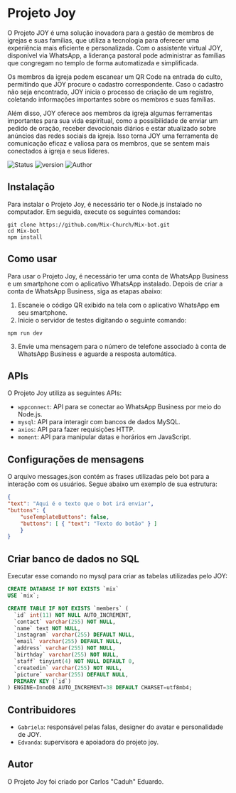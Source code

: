 # Projeto Joy

O Projeto JOY é uma solução inovadora para a gestão de membros de igrejas e suas famílias, que utiliza a tecnologia para oferecer uma experiência mais eficiente e personalizada. Com o assistente virtual JOY, disponível via WhatsApp, a liderança pastoral pode administrar as famílias que congregam no templo de forma automatizada e simplificada.

Os membros da igreja podem escanear um QR Code na entrada do culto, permitindo que JOY procure o cadastro correspondente. Caso o cadastro não seja encontrado, JOY inicia o processo de criação de um registro, coletando informações importantes sobre os membros e suas famílias.

Além disso, JOY oferece aos membros da igreja algumas ferramentas importantes para sua vida espiritual, como a possibilidade de enviar um pedido de oração, receber devocionais diários e estar atualizado sobre anúncios das redes sociais da igreja. Isso torna JOY uma ferramenta de comunicação eficaz e valiosa para os membros, que se sentem mais conectados à igreja e seus líderes.

![Status](https://img.shields.io/badge/Projeto%20JOY-Em%20BETA-brightgreen)
![version](https://img.shields.io/badge/Version-v1.2.5-red)
![Author](https://img.shields.io/badge/Author-%40Caduh.sz-important)

## Instalação

Para instalar o Projeto Joy, é necessário ter o Node.js instalado no computador. Em seguida, execute os seguintes comandos:

```console
git clone https://github.com/Mix-Church/Mix-bot.git
cd Mix-bot
npm install
```

## Como usar

Para usar o Projeto Joy, é necessário ter uma conta de WhatsApp Business e um smartphone com o aplicativo WhatsApp instalado. Depois de criar a conta de WhatsApp Business, siga as etapas abaixo:

1. Escaneie o código QR exibido na tela com o aplicativo WhatsApp em seu smartphone.
2. Inicie o servidor de testes digitando o seguinte comando:

```console
npm run dev  
```

3. Envie uma mensagem para o número de telefone associado à conta de WhatsApp Business e aguarde a resposta automática.

## APIs

O Projeto Joy utiliza as seguintes APIs:

- `wppconnect`: API para se conectar ao WhatsApp Business por meio do Node.js.
- `mysql`: API para interagir com bancos de dados MySQL.
- `axios`: API para fazer requisições HTTP.
- `moment`: API para manipular datas e horários em JavaScript.

## Configurações de mensagens
O arquivo messages.json contém as frases utilizadas pelo bot para a interação com os usuários. Segue abaixo um exemplo de sua estrutura:

```json
{
"text": "Aqui é o texto que o bot irá enviar",
"buttons": {
    "useTemplateButtons": false,
    "buttons": [ { "text": "Texto do botão" } ]
    }
}
```
## Criar banco de dados no SQL
Executar esse comando no mysql para criar as tabelas utilizadas pelo JOY:
```sql
CREATE DATABASE IF NOT EXISTS `mix`
USE `mix`;

CREATE TABLE IF NOT EXISTS `members` (
  `id` int(11) NOT NULL AUTO_INCREMENT,
  `contact` varchar(255) NOT NULL,
  `name` text NOT NULL,
  `instagram` varchar(255) DEFAULT NULL,
  `email` varchar(255) DEFAULT NULL,
  `address` varchar(255) NOT NULL,
  `birthday` varchar(255) NOT NULL,
  `staff` tinyint(4) NOT NULL DEFAULT 0,
  `createdin` varchar(255) NOT NULL,
  `picture` varchar(255) DEFAULT NULL,
  PRIMARY KEY (`id`)
) ENGINE=InnoDB AUTO_INCREMENT=38 DEFAULT CHARSET=utf8mb4;
```

## Contribuidores

- `Gabriela`: responsável pelas falas, designer do avatar e personalidade de JOY.
- `Edvanda`: supervisora e apoiadora do projeto joy.

## Autor

O Projeto Joy foi criado por Carlos "Caduh" Eduardo.
